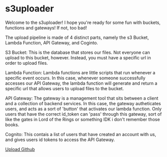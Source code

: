# s3uploader
Welcome to the s3uploader! I hope you're ready for some fun with buckets, functions and gateways! If not, too bad! 

The upload pipeline is made of 4 distinct parts, namely the s3 Bucket, Lambda Function, API Gateway, and Coginto.

S3 Bucket: This is the database that stores our files. Not everyone can upload to this bucket, however. Instead, you must have a specific url in order to upload files.

Lambda Function: Lambda functions are little scripts that run whenever a specific event occurs. In this case, whenever someone successfully accesses our API Gateway, the lambda function will generate and return a specific url that allows users to upload files to the bucket. 

API Gateway: The gateway is a management tool that sits between a client and a collection of backend services. In this case, the gateway autheticates users, and acts as a sort of 'button' that activates our lambda function. Only users that have the correct id_token can 'pass' through this gateway, sort of like the gates in Lord of the Rings or something IDK i don't remember those books.

Cognito: This contais a list of users that have created an account with us, and gives users id tokens to access the API Gateway. 


[Upload Github](https://github.com/aws-samples/amazon-s3-presigned-urls-aws-sam)
